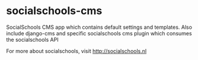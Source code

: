 socialschools-cms
=================

SocialSchools CMS app which contains default settings and templates. Also include django-cms and specific socialschools cms plugin which consumes the socialschools API

For more about socialschools, visit http://socialschools.nl
